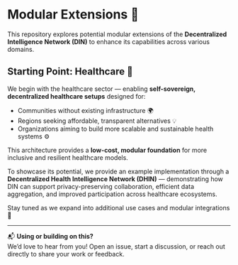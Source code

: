 # Modular Extensions 🧩

This repository explores potential modular extensions of the **Decentralized Intelligence Network (DIN)** to enhance its capabilities across various domains.

## Starting Point: Healthcare 🏥

We begin with the healthcare sector — enabling **self-sovereign, decentralized healthcare setups** designed for:

- Communities without existing infrastructure 🌍  
- Regions seeking affordable, transparent alternatives 💡  
- Organizations aiming to build more scalable and sustainable health systems ⚙️  

This architecture provides a **low-cost, modular foundation** for more inclusive and resilient healthcare models.

To showcase its potential, we provide an example implementation through a **Decentralized Health Intelligence Network (DHIN)** — demonstrating how DIN can support privacy-preserving collaboration, efficient data aggregation, and improved participation across healthcare ecosystems.

Stay tuned as we expand into additional use cases and modular integrations 🚀

---

📬 **Using or building on this?**  
We’d love to hear from you! Open an issue, start a discussion, or reach out directly to share your work or feedback.
